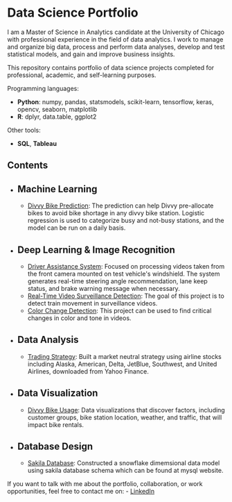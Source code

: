 # Data Science Portfolio
I am a Master of Science in Analytics candidate at the University of Chicago with professional experience in the field of data analytics. I work to manage and organize big data, process and perform data analyses, develop and test statistical models, and gain and improve business insights.

This repository contains portfolio of data science projects completed for professional, academic, and self-learning purposes.


Programming languages:
  - **Python**: numpy, pandas, statsmodels, scikit-learn, tensorflow, keras, opencv, seaborn, matplotlib
  - **R**: dplyr, data.table, ggplot2

Other tools:
  - **SQL**, **Tableau**

## Contents
- ## Machine Learning
    - [Divvy Bike Prediction](https://github.com/ranpanguchicago/divvy_bike_prediction): The prediction can help Divvy pre-allocate bikes to avoid bike shortage in any divvy bike station. Logistic regression is used to categorize busy and not-busy stations, and the model can be run on a daily basis.

- ## Deep Learning & Image Recognition
    - [Driver Assistance System](https://github.com/ranpanguchicago/driver_assistance_system): Focused on processing videos taken from the front camera mounted on test vehicle's windshield. The system generates real-time steering angle recommendation, lane keep status, and brake warning message when necessary.
    - [Real-Time Video Surveillance Detection](https://github.com/ranpanguchicago/real_time_video_surveillance_detection): The goal of this project is to detect train movement in surveillance videos.
    - [Color Change Detection](https://github.com/ranpanguchicago/color_change_detection): This project can be used to find critical changes in color and tone in videos.

- ## Data Analysis
    - [Trading Strategy](https://github.com/ranpanguchicago/trading_strategy): Built a market neutral strategy using airline stocks including Alaska, American, Delta, JetBlue, Southwest, and United Airlines, downloaded from Yahoo Finance.
    
- ## Data Visualization
    - [Divvy Bike Usage](https://github.com/ranpanguchicago/divvy_bike_usage): Data visualizations that discover factors, including customer groups, bike station location, weather, and traffic, that will impact bike rentals.
    
- ## Database Design
    - [Sakila Database](https://github.com/ranpanguchicago/sakila_database): Constructed a snowflake dimemsional data model using sakila database schema which can be found at mysql website.

If you want to talk with me about the portfolio, collaboration, or work opportunities, feel free to contact me on:
    - [LinkedIn](https://www.linkedin.com/in/pang)
